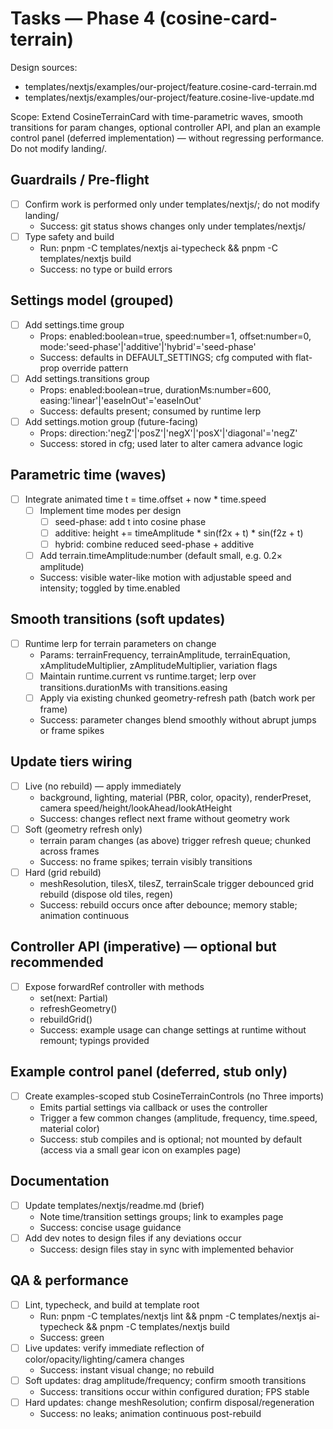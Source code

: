 # Tasks — Phase 4 (cosine-card-terrain)

Design sources:
- templates/nextjs/examples/our-project/feature.cosine-card-terrain.md
- templates/nextjs/examples/our-project/feature.cosine-live-update.md

Scope: Extend CosineTerrainCard with time-parametric waves, smooth transitions for param changes, optional controller API, and plan an example control panel (deferred implementation) — without regressing performance. Do not modify landing/.

## Guardrails / Pre-flight
- [ ] Confirm work is performed only under templates/nextjs/; do not modify landing/
  - Success: git status shows changes only under templates/nextjs/
- [ ] Type safety and build
  - Run: pnpm -C templates/nextjs ai-typecheck && pnpm -C templates/nextjs build
  - Success: no type or build errors

## Settings model (grouped)
- [ ] Add settings.time group
  - Props: enabled:boolean=true, speed:number=1, offset:number=0, mode:'seed-phase'|'additive'|'hybrid'='seed-phase'
  - Success: defaults in DEFAULT_SETTINGS; cfg computed with flat-prop override pattern
- [ ] Add settings.transitions group
  - Props: enabled:boolean=true, durationMs:number=600, easing:'linear'|'easeInOut'='easeInOut'
  - Success: defaults present; consumed by runtime lerp
- [ ] Add settings.motion group (future-facing)
  - Props: direction:'negZ'|'posZ'|'negX'|'posX'|'diagonal'='negZ'
  - Success: stored in cfg; used later to alter camera advance logic

## Parametric time (waves)
- [ ] Integrate animated time t = time.offset + now * time.speed
  - [ ] Implement time modes per design
    - [ ] seed-phase: add t into cosine phase
    - [ ] additive: height += timeAmplitude * sin(f2x + t) * sin(f2z + t)
    - [ ] hybrid: combine reduced seed-phase + additive
  - [ ] Add terrain.timeAmplitude:number (default small, e.g. 0.2× amplitude)
  - Success: visible water-like motion with adjustable speed and intensity; toggled by time.enabled

## Smooth transitions (soft updates)
- [ ] Runtime lerp for terrain parameters on change
  - Params: terrainFrequency, terrainAmplitude, terrainEquation, xAmplitudeMultiplier, zAmplitudeMultiplier, variation flags
  - [ ] Maintain runtime.current vs runtime.target; lerp over transitions.durationMs with transitions.easing
  - [ ] Apply via existing chunked geometry-refresh path (batch work per frame)
  - Success: parameter changes blend smoothly without abrupt jumps or frame spikes

## Update tiers wiring
- [ ] Live (no rebuild) — apply immediately
  - background, lighting, material (PBR, color, opacity), renderPreset, camera speed/height/lookAhead/lookAtHeight
  - Success: changes reflect next frame without geometry work
- [ ] Soft (geometry refresh only)
  - terrain param changes (as above) trigger refresh queue; chunked across frames
  - Success: no frame spikes; terrain visibly transitions
- [ ] Hard (grid rebuild)
  - meshResolution, tilesX, tilesZ, terrainScale trigger debounced grid rebuild (dispose old tiles, regen)
  - Success: rebuild occurs once after debounce; memory stable; animation continuous

## Controller API (imperative) — optional but recommended
- [ ] Expose forwardRef controller with methods
  - set(next: Partial<SettingsGrouped>)
  - refreshGeometry()
  - rebuildGrid()
  - Success: example usage can change settings at runtime without remount; typings provided

## Example control panel (deferred, stub only)
- [ ] Create examples-scoped stub CosineTerrainControls (no Three imports)
  - Emits partial settings via callback or uses the controller
  - Trigger a few common changes (amplitude, frequency, time.speed, material color)
  - Success: stub compiles and is optional; not mounted by default (access via a small gear icon on examples page)

## Documentation
- [ ] Update templates/nextjs/readme.md (brief)
  - Note time/transition settings groups; link to examples page
  - Success: concise usage guidance
- [ ] Add dev notes to design files if any deviations occur
  - Success: design files stay in sync with implemented behavior

## QA & performance
- [ ] Lint, typecheck, and build at template root
  - Run: pnpm -C templates/nextjs lint && pnpm -C templates/nextjs ai-typecheck && pnpm -C templates/nextjs build
  - Success: green
- [ ] Live updates: verify immediate reflection of color/opacity/lighting/camera changes
  - Success: instant visual change; no rebuild
- [ ] Soft updates: drag amplitude/frequency; confirm smooth transitions
  - Success: transitions occur within configured duration; FPS stable
- [ ] Hard updates: change meshResolution; confirm disposal/regeneration
  - Success: no leaks; animation continuous post-rebuild
